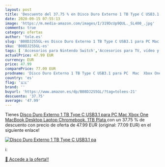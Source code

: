 ```yaml
---
layout: post
title: 'Descuento del 37.75 % en Disco Duro Externo 1 TB Type C USB3.1 pa'
date: 2020-09-15 07:55:13
image: 'https://m.media-amazon.com/images/I/319DcUp9QUL._SL400_.jpg'
comments: true
category: ofertas
author: 'tole.es'
slug: 'B08DJ2S5GL-es Disco Duro Externo 1 TB Type C USB3.1 para PC Mac Xbox One...'
sku: 'B08DJ2S5GL-es'
tags: [ 'Accesorios para Nintendo Switch','Accesorios para TV, vídeo y home cinema','Almacenamiento de datos','Almacenamiento de datos externo','Conversores de vídeo','Electrónica','Hardware y juegos para Nintendo Switch','Informática','Memoria para Nintendo Switch','TV, vídeo y home cinema','Tarjetas de memoria','Tarjetas microSD','Videojuegos','xbox', ]
actualPrice: 47.99 EUR
currency: EUR
price: 47.99
comparePrice: 77.09 EUR
prodname: 'Disco Duro Externo 1 TB Type C USB3.1 para PC  Mac  Xbox One  MacBook  Desktop  Laptop  Chromebook. 1TB Plata '
country: 'es'
flag: '🇪🇸'
brand: ''
buyurl: 'https://www.amazon.es/dp/B08DJ2S5GL/?tag=tolees-21'
descuento: '37.75'
average: '47.99'
---
```


Tienes [Disco Duro Externo 1 TB Type C USB3.1 para PC  Mac  Xbox One  MacBook  Desktop  Laptop  Chromebook. 1TB Plata ](https://www.amazon.es/dp/B08DJ2S5GL/?tag=tolees-21) con un 37.75 % de descuento con precio de oferta de 47.99 EUR (original: 77.09 EUR) en el siguiente enlace!

[![Disco Duro Externo 1 TB Type C USB3.1 pa](https://m.media-amazon.com/images/I/319DcUp9QUL._SL400_.jpg)](https://www.amazon.es/dp/B08DJ2S5GL/?tag=tolees-21)

ℹ️:


[🛒 Accede a la oferta!!](https://www.amazon.es/dp/B08DJ2S5GL/?tag=tolees-21)
